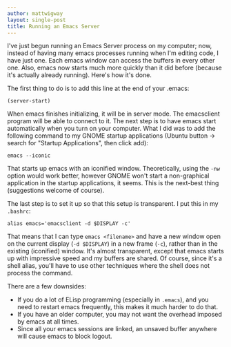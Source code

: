 ```yaml
---
author: mattwigway
layout: single-post
title: Running an Emacs Server
---
```


I've just begun running an Emacs Server process on my computer; now, instead of having many emacs processes running when I'm editing code, I have just one. Each emacs window can access the buffers in every other one. Also, emacs now starts much more quickly than it did before (because it's actually already running). Here's how it's done.

The first thing to do is to add this line at the end of your .emacs:

`(server-start)`

When emacs finishes initializing, it will be in server mode. The emacsclient program will be able to connect to it. The next step is to have emacs start automatically when you turn on your computer. What I did was to add the following command to my GNOME startup applications (Ubuntu button -> search for "Startup Applications", then click add):

`emacs --iconic`

That starts up emacs with an iconified window. Theoretically, using the `-nw` option would work better, however GNOME won't start a non-graphical application in the startup applications, it seems. This is the next-best thing (suggestions welcome of course).

The last step is to set it up so that this setup is transparent. I put this in my `.bashrc`:

`alias emacs='emacsclient -d $DISPLAY -c'`

That means that I can type `emacs <filename>` and have a new window open on the current display (`-d $DISPLAY`) in a new frame (`-c`), rather than in the existing (iconified) window. It's almost transparent, except that emacs starts up with impressive speed and my buffers are shared. Of course, since it's a shell alias, you'll have to use other techniques where the shell does not process the command.

There are a few downsides:

* If you do a lot of ELisp programming (especially in `.emacs`), and you need to restart emacs frequently, this makes it much harder to do that.
* If you have an older computer, you may not want the overhead imposed by emacs at all times.
* Since all your emacs sessions are linked, an unsaved buffer anywhere will cause emacs to block logout.
